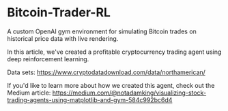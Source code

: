 # Bitcoin-Trader-RL

A custom OpenAI gym environment for simulating Bitcoin trades on historical price data with live rendering.

In this article, we've created a profitable cryptocurrency trading agent using deep reinforcement learning.

Data sets: https://www.cryptodatadownload.com/data/northamerican/

If you'd like to learn more about how we created this agent, check out the Medium article: https://medium.com/@notadamking/visualizing-stock-trading-agents-using-matplotlib-and-gym-584c992bc6d4
